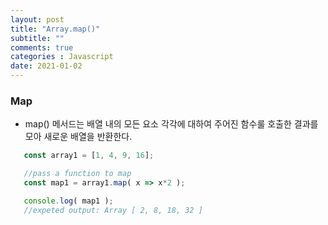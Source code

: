 ```yaml
---
layout: post
title: "Array.map()"
subtitle: ""
comments: true
categories : Javascript
date: 2021-01-02
---
```


### Map
 - map() 메서드는 배열 내의 모든 요소 각각에 대하여 주어진 함수룰 호출한 결과를 모아 새로운 배열을 반환한다.

 ```javascript
    const array1 = [1, 4, 9, 16];

    //pass a function to map
    const map1 = array1.map( x => x*2 );

    console.log( map1 );
    //expeted output: Array [ 2, 8, 18, 32 ]
 ```
 

